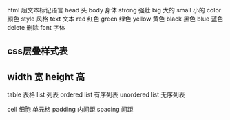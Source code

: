 html 超文本标记语言
head 头
body 身体
strong 强壮
big 大的
small 小的
color 颜色
style 风格
text  文本
red 红色
green 绿色 
yellow 黄色
black 黑色
blue 蓝色
delete  删除 
font 字体

css层叠样式表
----------------------------------
width 宽
height 高
-----------------------------------
table 表格
list  列表
ordered list 有序列表
unordered list 无序列表

cell 细胞 单元格 
padding  内间距
spacing  间距


